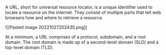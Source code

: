 A URL, short for universal resource locator, is a unique identifier used to locate a resource on the internet. They consist of multiple parts that tell web browsers how and where to retrieve a resource.

![[Pasted image 20221027202435.png]]

At a minimum, a URL comprises of a protocol, subdomain, and a root domain. The root domain is made up of a second-level domain (SLD) and a top-level domain (TLD).